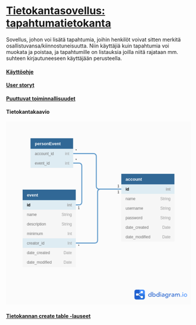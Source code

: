 # [Tietokantasovellus: tapahtumatietokanta](https://lit-eventdb.herokuapp.com/)

Sovellus, johon voi lisätä tapahtumia, joihin henkilöt voivat sitten merkitä osallistuvansa/kiinnostuneisuutta. Niin käyttäjiä kuin tapahtumia voi muokata ja poistaa, ja tapahtumille on listauksia joilla niitä rajataan mm. suhteen kirjautuneeseen käyttäjään perusteella.

#### [Käyttöohje](dokumentaatio/kayttohje.md)

#### [User storyt](dokumentaatio/userstories.md)

#### [Puuttuvat toiminnallisuudet](dokumentaatio/puuttuvat.md)

#### Tietokantakaavio

![kuva tietokantakaaviosta](dokumentaatio/kuvat/tapahtumatietokanta.png)

#### [Tietokannan create table -lauseet](dokumentaatio/createlauseet.md)
